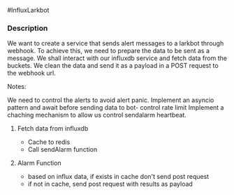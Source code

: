 #InfluxLarkbot

<h3>Description</h3>
We want to create a service that sends alert messages to a larkbot through webhook.
To achieve this, we need to prepare the data to be sent as a message.
We shall interact with our influxdb service and fetch data from the buckets.
We clean the data and send it as a payload in a POST request to the webhook url.

Notes:

We need to control the alerts to avoid alert panic.
Implement an asyncio pattern and await before sending data to bot- control rate limit
Implement a chaching mechanism to allow us control sendalarm heartbeat.

1. Fetch data from influxdb
    - Cache to redis
    - Call sendAlarm function

2. Alarm Function
    - based on influx data, if exists in cache don't send post request
    - if not in cache, send post request with results as payload



